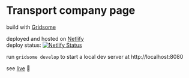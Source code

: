 # Transport company page

build with [Gridsome](https://gridsome.org/)

deployed and hosted on [Netlify](https://www.netlify.com/)  
deploy status: [![Netlify Status](https://api.netlify.com/api/v1/badges/1d5f9eda-76fa-4aa1-985a-a8f4394cb7b2/deploy-status)](https://app.netlify.com/sites/intermtrans/deploys)

run `gridsome develop` to start a local dev server at http://localhost:8080

see [live](https://intermtrans.com/) :eyes:


